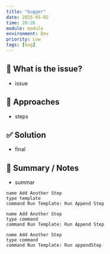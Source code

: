 ```yaml
---
title: "bugger"
date: 2025-05-02
time: 20:26
module: module
environment: Dev
priority: Low
tags: [bug]
---
```


## 📝 What is the issue?
- issue

## 🧪 Approaches
- steps

## ✅ Solution
- final 

## 🧾 Summary / Notes
- summar

```button
name Add Another Step
type template
command Run Template: Run Append Step
```



```button
name Add Another Step
type command
command Run Template: Run Append Step
```


```button
name Add Another Step
type command
command Run Template: Run appendStep
```
